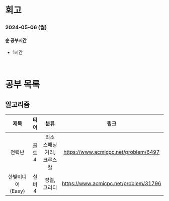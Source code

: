 # 회고

### 2024-05-06 (월)

#### 순 공부시간

- 1시간

<br>

# 공부 목록

## 알고리즘

|       제목        |  티어  |            분류            |                 링크                  |
| :---------------: | :----: | :------------------------: | :-----------------------------------: |
|      전력난       | 골드 4 | 최소 스패닝 거리, 크루스칼 | https://www.acmicpc.net/problem/6497  |
| 한빛미디어 (Easy) | 실버 4 |        정렬, 그리디        | https://www.acmicpc.net/problem/31796 |
